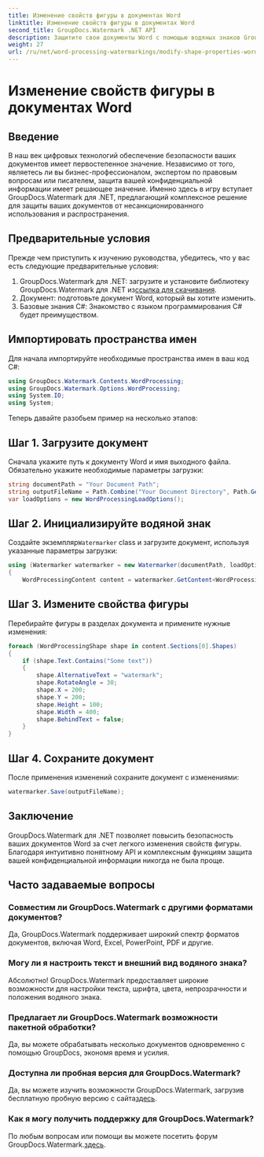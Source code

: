 ```yaml
---
title: Изменение свойств фигуры в документах Word
linktitle: Изменение свойств фигуры в документах Word
second_title: GroupDocs.Watermark .NET API
description: Защитите свои документы Word с помощью водяных знаков GroupDocs для .NET. Легко изменяйте свойства фигуры для повышения безопасности.
weight: 27
url: /ru/net/word-processing-watermarkings/modify-shape-properties-word-docs/
---
```


# Изменение свойств фигуры в документах Word

## Введение
В наш век цифровых технологий обеспечение безопасности ваших документов имеет первостепенное значение. Независимо от того, являетесь ли вы бизнес-профессионалом, экспертом по правовым вопросам или писателем, защита вашей конфиденциальной информации имеет решающее значение. Именно здесь в игру вступает GroupDocs.Watermark для .NET, предлагающий комплексное решение для защиты ваших документов от несанкционированного использования и распространения.
## Предварительные условия
Прежде чем приступить к изучению руководства, убедитесь, что у вас есть следующие предварительные условия:
1.  GroupDocs.Watermark для .NET: загрузите и установите библиотеку GroupDocs.Watermark для .NET из[ссылка для скачивания](https://releases.groupdocs.com/Watermark/net/).
2. Документ: подготовьте документ Word, который вы хотите изменить.
3. Базовые знания C#: Знакомство с языком программирования C# будет преимуществом.

## Импортировать пространства имен
Для начала импортируйте необходимые пространства имен в ваш код C#:
```csharp
using GroupDocs.Watermark.Contents.WordProcessing;
using GroupDocs.Watermark.Options.WordProcessing;
using System.IO;
using System;
```
Теперь давайте разобьем пример на несколько этапов:
## Шаг 1. Загрузите документ
Сначала укажите путь к документу Word и имя выходного файла. Обязательно укажите необходимые параметры загрузки:
```csharp
string documentPath = "Your Document Path";
string outputFileName = Path.Combine("Your Document Directory", Path.GetFileName(documentPath));
var loadOptions = new WordProcessingLoadOptions();
```
## Шаг 2. Инициализируйте водяной знак
Создайте экземпляр`Watermarker` class и загрузите документ, используя указанные параметры загрузки:
```csharp
using (Watermarker watermarker = new Watermarker(documentPath, loadOptions))
{
    WordProcessingContent content = watermarker.GetContent<WordProcessingContent>();
```
## Шаг 3. Измените свойства фигуры
Перебирайте фигуры в разделах документа и примените нужные изменения:
```csharp
foreach (WordProcessingShape shape in content.Sections[0].Shapes)
{
    if (shape.Text.Contains("Some text"))
    {
        shape.AlternativeText = "watermark";
        shape.RotateAngle = 30;
        shape.X = 200;
        shape.Y = 200;
        shape.Height = 100;
        shape.Width = 400;
        shape.BehindText = false;
    }
}
```
## Шаг 4. Сохраните документ
После применения изменений сохраните документ с изменениями:
```csharp
watermarker.Save(outputFileName);
```
## Заключение
GroupDocs.Watermark для .NET позволяет повысить безопасность ваших документов Word за счет легкого изменения свойств фигуры. Благодаря интуитивно понятному API и комплексным функциям защита вашей конфиденциальной информации никогда не была проще.

## Часто задаваемые вопросы
### Совместим ли GroupDocs.Watermark с другими форматами документов?
Да, GroupDocs.Watermark поддерживает широкий спектр форматов документов, включая Word, Excel, PowerPoint, PDF и другие.
### Могу ли я настроить текст и внешний вид водяного знака?
Абсолютно! GroupDocs.Watermark предоставляет широкие возможности для настройки текста, шрифта, цвета, непрозрачности и положения водяного знака.
### Предлагает ли GroupDocs.Watermark возможности пакетной обработки?
Да, вы можете обрабатывать несколько документов одновременно с помощью GroupDocs, экономя время и усилия.
### Доступна ли пробная версия для GroupDocs.Watermark?
 Да, вы можете изучить возможности GroupDocs.Watermark, загрузив бесплатную пробную версию с сайта[здесь](https://releases.groupdocs.com/).
### Как я могу получить поддержку для GroupDocs.Watermark?
 По любым вопросам или помощи вы можете посетить форум GroupDocs.Watermark.[здесь](https://forum.groupdocs.com/c/watermark/19).